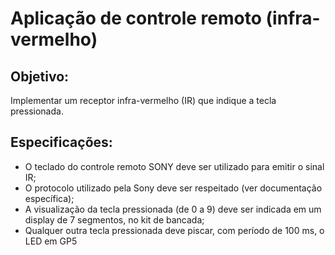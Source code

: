 # Aplicação de controle remoto (infra-vermelho)

## Objetivo:
Implementar um receptor infra-vermelho (IR) que indique a tecla pressionada.

## Especificações:
* O teclado do controle remoto SONY deve ser utilizado para emitir o sinal IR;
* O protocolo utilizado pela Sony deve ser respeitado (ver documentação específica);
* A visualização da tecla pressionada (de 0 a 9) deve ser indicada em um display de 7 segmentos, no kit
de bancada;
* Qualquer outra tecla pressionada deve piscar, com período de 100 ms, o LED em GP5
